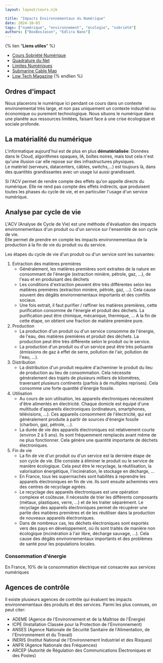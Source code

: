 ```yaml
---
layout: layout/cours.njk

title: "Impacts Environnementaux du Numérique"
date: 2024-10-03
tags: ["numérique", "environnement", "écologie", "sobriété"]
authors: ["BoxBoxJason", "Edlira Nano"]
---
```


{% lien "**Liens utiles**" %}
- [Cours Sobriété Numérique](https://md.lqdn.fr/s/CQan4gI7j#)
- [Quadrature du Net](https://www.laquadrature.net/)
- [Limites Numériques](https://limitesnumeriques.fr/)
- [Submarine Cable Map](https://www.submarinecablemap.com/)
- [Low Tech Magazine](https://solar.lowtechmagazine.com/)
{% endlien %}

## Ordres d'impact
Nous placerons le numérique ici pendant ce cours dans un contexte environemental très large, et non pas uniquement un contexte indsutriel ou économique ou purement technologique.
Nous situons le numérique dans une planète aux ressources limitées, faisant face à une crise écologique et sociale profonde.

## La matérialité du numérique
L'informatique aujourd'hui est de plus en plus **dématérialisée**: Données dans le Cloud, algorithmes opaques, IA, boîtes noires, mais tout cela n'est qu'une illusion car elle repose sur des infrastructures physiques.\
Le matériel (serveurs, datacenters, câbles, switchs,...) est toujours là, dans des quantités grandissantes avec un usage lui aussi grandissant.

Si l'ACV permet de rendre compte des effets qu'on appelle directs du numérique. Elle ne rend pas compte des effets indirects, que produisent toutes les phases du cycle de vie, et en particulier l'usage d'un service numérique.

## Analyse par cycle de vie
L'ACV (Analyse de Cycle de Vie) est une méthode d'évaluation des impacts environnementaux d'un produit ou d'un service sur l'ensemble de son cycle de vie.\
Elle permet de prendre en compte les impacts environnementaux de la production à la fin de vie du produit ou du service.

Les étapes du cycle de vie d'un produit ou d'un service sont les suivantes:
1. Extraction des matières premières
    - Généralement, les matières premières sont extraites de la nature en consommant de l'énergie (extraction minière, pétrole, gaz, ...), de l'eau et en produisant des déchets
    - Les conditions d'extraction peuvent être très différentes selon les matières premières (extraction minière, pétrole, gaz, ...). Cela cause souvent des dégâts environnementaux importants et des conflits sociaux.
    - Une fois extrait, il faut purifier / raffiner les matières premières, cette purification consomme de l'énergie et produit des déchets. La purification peut être chimique, mécanique, thermique, ... A la fin de cette étape, on obtient une fraction de matière première pure.
2. Production
    - La production d'un produit ou d'un service consomme de l'énergie, de l'eau, des matières premières et produit des déchets. La production peut être très différente selon le produit ou le service.
    - La production d'un produit ou d'un service peut être très polluante (émissions de gaz à effet de serre, pollution de l'air, pollution de l'eau, ...).
3. Distribution
    - La distribution d'un produit requière d'acheminer le produit du lieu de production au lieu de consommation. Cela nécessite généralement des trajets de plusieurs milliers de kilomètres, traversant plusieurs continents (parfois à de multiples reprises). Cela consomme une forte quantité d'énergie fossile.
4. Utilisation
    - Au cours de son utilisation, les appareils électroniques nécessitent d'être alimentés en électricité. Chaque domicle est équipé d'une multitude d'appareils électroniques (ordinateurs, smartphones, télévisions, ...). Ces appareils consomment de l'électricité, qui est généralement produite à partir de sources d'énergie fossile (charbon, gaz, pétrole, ...).
    - La durée de vie des appareils électroniques est relativement courte (environ 2 à 5 ans). Ils sont fréquemment remplacés avant même de ne plus fonctionner. Cela génère une quantité importante de déchets électroniques.
5. Fin de vie
    - La fin de vie d'un produit ou d'un service est la dernière étape de son cycle de vie. Elle consiste à éliminer le produit ou le service de manière écologique. Cela peut être le recyclage, la réutilisation, la valorisation énergétique, l'incinération, le stockage en décharge, ...
    - En France, tous les supermachés sont habilités à reprendre les appareils électroniques en fin de vie. Ils sont ensuite acheminés vers des centres de recyclage agréés.
    - Le recyclage des appareils électroniques est une opération complexe et coûteuse. Il nécessite de trier les différents composants (métaux, plastiques, verre, ...) et de les traiter séparément. Le recyclage des appareils électroniques permet de récupérer une partie des matières premières et de les réutiliser dans la production de nouveaux appareils électroniques.
    - Dans de nombreux cas, les déchets électroniques sont exportés vers des pays en développement, où ils sont traités de manière non écologique (incinération à l'air libre, décharge sauvage, ...). Cela cause des dégâts environnementaux importants et des problèmes de santé pour les populations locales.

### Consommation d'énergie
En France, 10% de la consommation électrique est consacrée aux services numériques


## Agences de contrôle
Il existe plusieurs agences de contrôle qui évaluent les impacts environnementaux des produits et des services. Parmi les plus connues, on peut citer:
- ADEME (Agence de l'Environnement et de la Maîtrise de l'Énergie)
- ICPE (Installation Classée pour la Protection de l'Environnement)
- ANSES (Agence Nationale de Sécurité Sanitaire de l'Alimentation, de l'Environnement et du Travail)
- INERIS (Institut National de l'Environnement Industriel et des Risques)
- ANFR (Agence Nationale des Fréquences)
- ARCEP (Autorité de Régulation des Communications Électroniques et des Postes)
